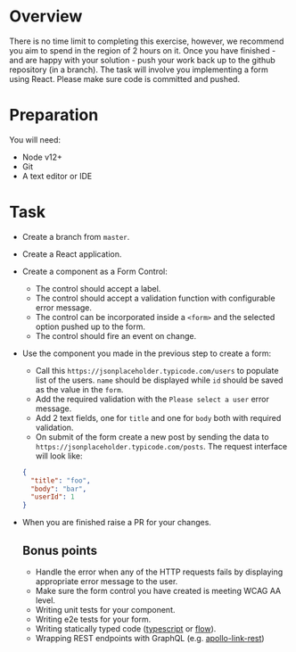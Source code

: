 # Overview

There is no time limit to completing this exercise, however, we recommend you aim to spend in the region of 2 hours on it. Once you have finished - and are happy with your solution - push your work back up to the github repository (in a branch). The task will involve you implementing a form using React. Please make sure code is committed and pushed.

# Preparation

You will need:

- Node v12+
- Git 
- A text editor or IDE

# Task

- Create a branch from `master`.
- Create a React application.
- Create a component as a Form Control:
  - The control should accept a label.
  - The control should accept a validation function with configurable error message.
  - The control can be incorporated inside a `<form>` and the selected option pushed up to the form.
  - The control should fire an event on change.
- Use the component you made in the previous step to create a form:

  - Call this `https://jsonplaceholder.typicode.com/users` to populate list of the users. `name` should be displayed while `id` should be saved as the value in the `form`.
  - Add the required validation with the `Please select a user` error message.
  - Add 2 text fields, one for `title` and one for `body` both with required validation.
  - On submit of the form create a new post by sending the data to `https://jsonplaceholder.typicode.com/posts`. The request interface will look like:

  ```json
  {
    "title": "foo",
    "body": "bar",
    "userId": 1
  }
  ```
- When you are finished raise a PR for your changes.

  ## Bonus points

  - Handle the error when any of the HTTP requests fails by displaying appropriate error message to the user.
  - Make sure the form control you have created is meeting WCAG AA level.
  - Writing unit tests for your component.
  - Writing e2e tests for your form.
  - Writing statically typed code ([typescript](https://www.typescriptlang.org/) or [flow](https://flow.org/)).
  - Wrapping REST endpoints with GraphQL (e.g. [apollo-link-rest](https://github.com/apollographql/apollo-link-rest)) 


